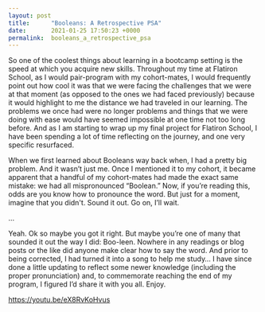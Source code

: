 ```yaml
---
layout: post
title:      "Booleans: A Retrospective PSA"
date:       2021-01-25 17:50:23 +0000
permalink:  booleans_a_retrospective_psa
---
```



So one of the coolest things about learning in a bootcamp setting is the speed at which you acquire new skills. Throughout my time at Flatiron School, as I would pair-program with my cohort-mates, I would frequently point out how cool it was that we were facing the challenges that we were at that moment (as opposed to the ones we had faced previously) because it would highlight to me the distance we had traveled in our learning. The problems we once had were no longer problems and things that we were doing with ease would have seemed impossible at one time not too long before. And as I am starting to wrap up my final project for Flatiron School, I have been spending a lot of time reflecting on the journey, and one very specific resurfaced.

When we first learned about Booleans way back when, I had a pretty big problem. And it wasn’t just me. Once I mentioned it to my cohort, it became apparent that a handful of my cohort-mates had made the exact same mistake: we had all mispronounced “Boolean.” Now, if you’re reading this, odds are you know how to pronounce the word. But just for a moment, imagine that you didn't. Sound it out. Go on, I’ll wait.

…

Yeah. Ok so maybe you got it right. But maybe you’re one of many that sounded it out the way I did: Boo-leen. Nowhere in any readings or blog posts or the like did anyone make clear how to say the word. And prior to being corrected, I had turned it into a song to help me study… I have since done a little updating to reflect some newer knowledge (including the proper pronunciation) and, to commemorate reaching the end of my program, I figured I’d share it with you all. Enjoy.


https://youtu.be/eX8RvKoHvus
